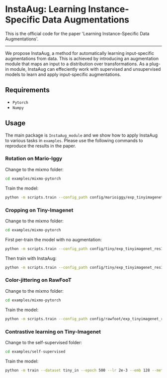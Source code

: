 # InstaAug: Learning Instance-Specific Data Augmentations
This is the official code for the paper 'Learning Instance-Specific Data Augmentations'. 

--------------------
We propose InstaAug, a method for automatically learning input-specific augmentations from data. This is achieved by introducing an augmentation module that maps an input to a distribution over transformations. As a plug-in module, InstaAug can effeciently work with supervised and unsupervised models to learn and apply input-specific augmentations.

## Requirements
* `Pytorch`  
* `Numpy`  

## Usage
The main package is `InstaAug_module` and we show how to apply InstaAug to various tasks in `examples`. Please use the following commands to reproduce the results in the paper.

### Rotation on Mario-Iggy


Change to the mixmo folder:
```sh
cd examples/mixmo-pytorch
```

Train the model:
```sh
python -m scripts.train --config_path config/marioiggy/exp_tinyimagenet_res18_1net_standard_bar1_test.yaml --dataplace ../../data/ --saveplace model_marioiggy/ --gpu 0 --info test --from_scratch --Li_config_path ../../InstaAug_module/configs/config_rotation_supervised.yaml
```

### Cropping on Tiny-Imagenet
Change to the mixmo folder:
```sh
cd examples/mixmo-pytorch
```

First per-train the model with no augmentation: 
```sh
python -m scripts.train --config_path config/tiny/exp_tinyimagenet_res18_1net_standard_bar1_test_pretrain.yaml --dataplace ../../data/ --saveplace model_tiny/ --gpu 5 --info memory --from_scratch --max_tolerance 10
```

Then train with InstaAug:
```sh
python -m scripts.train --config_path config/tiny/exp_tinyimagenet_res18_1net_standard_bar1_test.yaml --dataplace ../../data --saveplace model_tiny/ --gpu 0 --info test --from_scratch --Li_config_path ../../InstaAug_module/configs/config_crop_supervised.yaml --max_tolerance 10 -checkpoint model_tiny/exp_tinyimagenet_res18_1net_testmemory/checkpoint_epoch_010.ckpt
```

### Color-jittering on RawFooT
Change to the mixmo folder:
```sh
cd examples/mixmo-pytorch
```

Train the model:
```sh
python -m scripts.train --config_path config/rawfoot/exp_tinyimagenet_res18_1net_standard_bar1_test_pretrain.yaml --dataplace ../../data/ --saveplace model_rawfoot/ --gpu 0 --info test --from_scratch --Li_config_path ../../InstaAug_module/configs/config_color_jittering_supervised.yaml
```

### Contrastive learning on Tiny-Imagenet
Change to the self-supervised folder:
```sh
cd examples/self-supervised
```

Train the model:
```sh
python -m train --dataset tiny_in --epoch 500 --lr 2e-3 --emb 128 --method contrastive--model_folder model/test --Li_config_path ../../InstaAug_module/configs/config_crop_contrastive.yaml--eval_every 50 --crop_s0 1.0 --crop_s1 1.0 --crop_r0 1.0 --crop_r1 1.0 --wandb_name test --entropy_weights 0.003 --num_workers 4 --target_entropy 3.7
```


